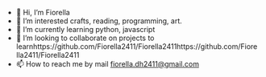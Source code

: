 - 👋 Hi, I’m Fiorella
- 👀 I’m interested crafts, reading, programming, art.
- 🌱 I’m currently learning python, javascript
- 💞️ I’m looking to collaborate on projects to learnhttps://github.com/Fiorella2411/Fiorella2411https://github.com/Fiorella2411/Fiorella2411
- 📫 How to reach me by mail fiorella.dh2411@gmail.com

<!---
Fiorella2411/Fiorella2411 is a ✨ special ✨ repository because its `README.md` (this file) appears on your GitHub profile.
You can click the Preview link to take a look at your changes.
--->

